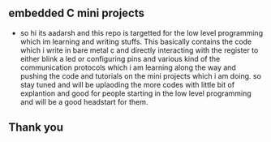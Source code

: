 ## embedded C mini projects 
- so hi its aadarsh and this repo is targetted for the low level programming which im learning and writing stuffs. This basically contains the code which i write in bare metal c and directly interacting with the register to either blink a led or configuring pins and various kind of the communication protocols which i am learning along the way and pushing the code and tutorials on the mini projects which i am doing. so stay tuned and will be uplaoding the more codes with little bit of explantion and good for people starting in the low level programming and will be a good headstart for them.

## Thank you 

